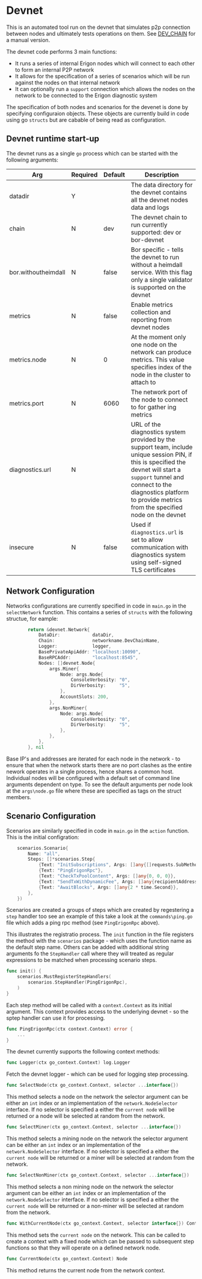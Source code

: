 # Devnet

This is an automated tool run on the devnet that simulates p2p connection between nodes and ultimately tests operations on them.
See [DEV_CHAIN](https://github.com/ledgerwatch/erigon/blob/devel/DEV_CHAIN.md) for a manual version.

The devnet code performs 3 main functions:

* It runs a series of internal Erigon nodes which will connect to each other to form an internal P2P network
* It allows for the specification of a series of scenarios which will be run against the nodes on that internal network
* It can optionally run a `support` connection which allows the nodes on the network to be connected to the Erigon diagnostic system

The specification of both nodes and scenarios for the devenet is done by specifying configuraion objects.  These objects are currently build in code using go `structs` but are cabable of being read as configuration.

## Devnet runtime start-up

The devnet runs as a single `go` process which can be started with the following arguments:

| Arg | Required | Default | Description |
| --- | -------- | ------- | ----------- |
| datadir | Y | | The data directory for the devnet contains all the devnet nodes data and logs |
| chain | N | dev | The devnet chain to run currently supported: dev or bor-devnet | 
| bor.withoutheimdall | N | false | Bor specific - tells the devnet to run without a heimdall service.  With this flag only a single validator is supported on the devnet |
| metrics | N | false | Enable metrics collection and reporting from devnet nodes |
| metrics.node | N | 0 | At the moment only one node on the network can produce metrics.  This value specifies index of the node in the cluster to attach to |
| metrics.port | N | 6060 | The network port of the node to connect to for gather ing metrics |
| diagnostics.url | N | | URL of the diagnostics system provided by the support team, include unique session PIN, if this is specified the devnet will start a `support` tunnel and connect to the diagnostics platform to provide metrics from the specified node on the devnet | 
| insecure | N | false | Used if `diagnostics.url` is set to allow communication with diagnostics system using self-signed TLS certificates |

## Network Configuration

Networks configurations are currently specified in code in `main.go` in the `selectNetwork` function.  This contains a series of `structs` with the following structue, for eample:

```go
		return &devnet.Network{
			DataDir:            dataDir,
			Chain:              networkname.DevChainName,
			Logger:             logger,
			BasePrivateApiAddr: "localhost:10090",
			BaseRPCAddr:        "localhost:8545",
			Nodes: []devnet.Node{
				args.Miner{
					Node: args.Node{
						ConsoleVerbosity: "0",
						DirVerbosity:     "5",
					},
					AccountSlots: 200,
				},
				args.NonMiner{
					Node: args.Node{
						ConsoleVerbosity: "0",
						DirVerbosity:     "5",
					},
				},
			},
		}, nil	
```

Base IP's and addresses are iterated for each node in the network - to ensure that when the network starts there are no port clashes as the entire nework operates in a single process, hence shares a common host.  Individual nodes will be configured with a default set of command line arguments dependent on type. To see the default arguments per node look at the `args\node.go` file where these are specified as tags on the struct members.

## Scenario Configuration

Scenarios are similarly specified in code in `main.go` in the `action` function.  This is the initial configration:

```go
    scenarios.Scenario{
        Name: "all",
        Steps: []*scenarios.Step{
            {Text: "InitSubscriptions", Args: []any{[]requests.SubMethod{requests.Methods.ETHNewHeads}}},
            {Text: "PingErigonRpc"},
            {Text: "CheckTxPoolContent", Args: []any{0, 0, 0}},
            {Text: "SendTxWithDynamicFee", Args: []any{recipientAddress, services.DevAddress, sendValue}},
            {Text: "AwaitBlocks", Args: []any{2 * time.Second}},
        },
    })
```

Scenarios are created a groups of steps which are created by regestering a `step` handler too see an example of this take a look at the `commands\ping.go` file which adds a ping rpc method (see `PingErigonRpc` above).

This illustrates the registratio process.  The `init` function in the file registers the method with the `scenarios` package - which uses the function name as the default step name.  Others can be added with additional string arguments fo the `StepHandler` call where they will treated as regular expressions to be matched when processing scenario steps.

```go
func init() {
	scenarios.MustRegisterStepHandlers(
		scenarios.StepHandler(PingErigonRpc),
	)
}
```
Each step method will be called with a `context.Context` as its initial argument. This context provides access to the underlying devnet - so the sptep handler can use it for processing.

```go
func PingErigonRpc(ctx context.Context) error {
    ...
}
```
The devnet currently supports the following context methods:

```go
func Logger(ctx go_context.Context) log.Logger
```

Fetch the devnet logger - which can be used for logging step processing.

```go
func SelectNode(ctx go_context.Context, selector ...interface{}) 
```

This method selects a node on the network the selector argument can be either an `int` index or an implementation of the `network.NodeSelector` interface.  If no selector is specified a either the `current node` will be returned or a node will be selected at random from the network.

```go
func SelectMiner(ctx go_context.Context, selector ...interface{})
```

This method selects a mining node on the network the selector argument can be either an `int` index or an implementation of the `network.NodeSelector` interface.  If no selector is specified a either the `current node` will be returned or a miner will be selected at random from the network.

```go
func SelectNonMiner(ctx go_context.Context, selector ...interface{})
```

This method selects a non mining node on the network the selector argument can be either an `int` index or an implementation of the `network.NodeSelector` interface.  If no selector is specified a either the `current node` will be returned or a non-miner will be selected at random from the network.

```go
func WithCurrentNode(ctx go_context.Context, selector interface{}) Context
```
This method sets the `current node` on the network.  This can be called to create a context with a fixed node which can be passed to subsequent step functions so that they will operate on a defined network node.

```go
func CurrentNode(ctx go_context.Context) Node
```

This method returns the current node from the network context.
